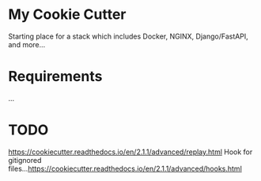 # My Cookie Cutter

Starting place for a stack which includes Docker, NGINX, Django/FastAPI, and more...

# Requirements
...

# TODO
https://cookiecutter.readthedocs.io/en/2.1.1/advanced/replay.html
Hook for gitignored files...https://cookiecutter.readthedocs.io/en/2.1.1/advanced/hooks.html